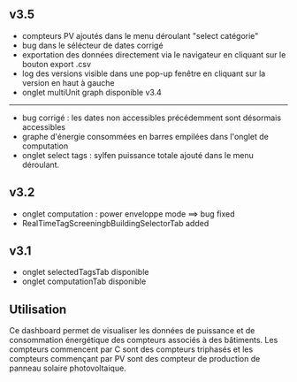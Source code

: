 v3.5
----
- compteurs PV ajoutés dans le menu déroulant "select catégorie"
- bug dans le sélécteur de dates corrigé  
- exportation des données directement via le navigateur en cliquant sur le bouton export .csv
- log des versions visible dans une pop-up fenêtre en cliquant sur la version en haut à gauche  
- onglet multiUnit graph disponible
v3.4
----

- bug corrigé : les dates non accessibles précédemment sont désormais accessibles
- graphe d'énergie consommées en barres empilées dans l'onglet de computation
- onglet select tags : sylfen puissance totale ajouté dans le menu déroulant.

v3.2
----
- onglet computation : power enveloppe mode ==> bug fixed
- RealTimeTagScreeningbBuildingSelectorTab added

v3.1
----

- onglet selectedTagsTab disponible
- onglet computationTab disponible

Utilisation
----
Ce dashboard permet de visualiser les données de puissance et de consommation énergétique des compteurs associés à des bâtiments. Les compteurs commencent par C sont des compteurs triphasés et les compteurs commençant par PV sont des compteur de production de panneau solaire photovoltaique.

